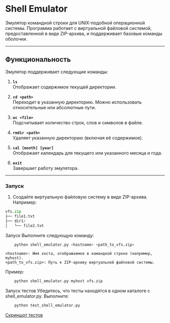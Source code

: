 # Shell Emulator

Эмулятор командной строки для UNIX-подобной операционной системы. Программа работает с виртуальной файловой системой, предоставленной в виде ZIP-архива, и поддерживает базовые команды оболочки.

---

## Функциональность

Эмулятор поддерживает следующие команды:

1. **`ls`**  
   Отображает содержимое текущей директории.

2. **`cd <path>`**  
   Переходит в указанную директорию. Можно использовать относительные или абсолютные пути.

3. **`wc <file>`**  
   Подсчитывает количество строк, слов и символов в файле.

4. **`rmdir <path>`**  
   Удаляет указанную директорию (включая её содержимое).

5. **`cal [month] [year]`**  
   Отображает календарь для текущего или указанного месяца и года.

6. **`exit`**  
   Завершает работу эмулятора.

---

### Запуск

1. Создайте виртуальную файловую систему в виде ZIP-архива. Например:
```python
vfs.zip
├── file1.txt
├── dir1/
│   └── file2.txt
```

Запуск
Выполните следующую команду:
```bash
    python shell_emulator.py <hostname> <path_to_vfs.zip>
```
    <hostname>: Имя хоста, отображаемое в командной строке (например, myhost).
    <path_to_vfs.zip>: Путь к ZIP-архиву виртуальной файловой системы.
Пример:
```bash
    python shell_emulator.py myhost vfs.zip
```
Запуск тестов
Убедитесь, что тесты находятся в одном каталоге с shell_emulator.py.
Выполните:
```bash
    python test_shell_emulator.py
```
[Скриншот тестов](photo/Снимок%20экрана%202024-11-21%20224958.png)